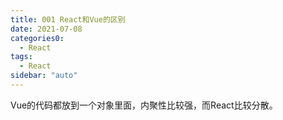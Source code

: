 ```yaml
---
title: 001 React和Vue的区别
date: 2021-07-08
categories0:
  - React
tags:
  - React
sidebar: "auto"
---
```


Vue的代码都放到一个对象里面，内聚性比较强，而React比较分散。